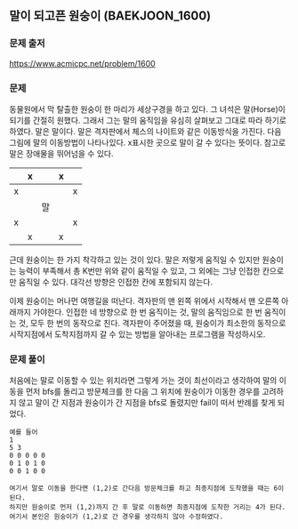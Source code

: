 ## 말이 되고픈 원숭이 (BAEKJOON_1600)

### 문제 출저

https://www.acmicpc.net/problem/1600



### 문제

동물원에서 막 탈출한 원숭이 한 마리가 세상구경을 하고 있다. 그 녀석은 말(Horse)이 되기를 간절히 원했다. 그래서 그는 말의 움직임을 유심히 살펴보고 그대로 따라 하기로 하였다. 말은 말이다. 말은 격자판에서 체스의 나이트와 같은 이동방식을 가진다. 다음 그림에 말의 이동방법이 나타나있다. x표시한 곳으로 말이 갈 수 있다는 뜻이다. 참고로 말은 장애물을 뛰어넘을 수 있다.

|      | x    |      | x    |      |
| ---- | ---- | ---- | ---- | ---- |
| x    |      |      |      | x    |
|      |      | 말   |      |      |
| x    |      |      |      | x    |
|      | x    |      | x    |      |

근데 원숭이는 한 가지 착각하고 있는 것이 있다. 말은 저렇게 움직일 수 있지만 원숭이는 능력이 부족해서 총 K번만 위와 같이 움직일 수 있고, 그 외에는 그냥 인접한 칸으로만 움직일 수 있다. 대각선 방향은 인접한 칸에 포함되지 않는다.

이제 원숭이는 머나먼 여행길을 떠난다. 격자판의 맨 왼쪽 위에서 시작해서 맨 오른쪽 아래까지 가야한다. 인접한 네 방향으로 한 번 움직이는 것, 말의 움직임으로 한 번 움직이는 것, 모두 한 번의 동작으로 친다. 격자판이 주어졌을 때, 원숭이가 최소한의 동작으로 시작지점에서 도착지점까지 갈 수 있는 방법을 알아내는 프로그램을 작성하시오.



### 문제 풀이

처음에는 말로 이동할 수 있는 위치라면 그렇게 가는 것이 최선이라고 생각하여 말의 이동을 먼저 bfs를 돌리고 방문체크를 한 다음 그 위치에 원숭이가 이동한 경우를 고려하지 않고 말이 간 지점과 원숭이가 간 지점을 bfs로 돌렸지만 fail이 떠서 반례를 찾게 되었다.

```
예를 들어
1
5 3
0 0 0 0 0
0 1 0 1 0
0 0 1 0 0

여기서 말로 이동을 한다면 (1,2)로 간다음 방문체크를 하고 최종지점에 도착했을 때는 6이 된다.
하지만 원숭이로 먼저 (1,2)까지 간 후 말로 이동하면 최종지점에 도착한 거리는 4가 된다.
여기서 본인은 원숭이가 (1,2)로 간 경우를 생각하지 않아 수정하였다.
```




